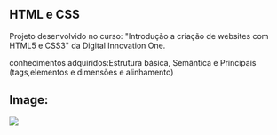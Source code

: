 ## HTML e CSS

Projeto desenvolvido no curso: "Introdução a criação de websites com HTML5 e CSS3" da Digital Innovation One. 


conhecimentos adquiridos:Estrutura básica, Semântica e Principais (tags,elementos e dimensões e alinhamento)


## Image: 



<img src=".\bens\img\imagem.web.png" />
